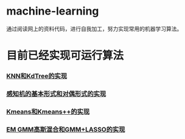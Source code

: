 # machine-learning
通过阅读网上的资料代码，进行自我加工，努力实现常用的机器学习算法。

# 目前已经实现可运行算法
### [KNN和KdTree的实现](https://github.com/SmallVagetable/machine_learning_python/tree/master/knn)
### [感知机的基本形式和对偶形式的实现](https://github.com/SmallVagetable/machine_learning_python/tree/master/perceptron)
### [Kmeans和Kmeans++的实现](https://github.com/SmallVagetable/machine_learning_python/tree/master/kmeans)
### [EM GMM高斯混合和GMM+LASSO的实现](https://github.com/SmallVagetable/machine_learning_python/tree/master/em)